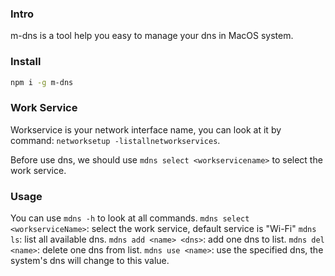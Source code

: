 ### Intro
m-dns is a tool help you easy to manage your dns in MacOS system.

### Install
```bash
npm i -g m-dns
```

### Work Service
Workservice is your network interface name, you can look at it by command: `networksetup -listallnetworkservices`.

Before use dns, we should use `mdns select <workservicename>` to select the work service.


### Usage
You can use `mdns -h` to look at all commands.
`mdns select <workserviceName>`: select the work service, default service is "Wi-Fi"
`mdns ls`: list all available dns.
`mdns add <name> <dns>`: add one dns to list.
`mdns del <name>`: delete one dns from list.
`mdns use <name>`: use the specified dns, the system's dns will change to this value.
